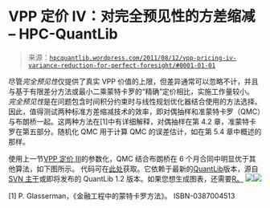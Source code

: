 <!--yml

分类：未分类

日期：2024-05-17 23:40:50

-->

# VPP 定价 IV：对完全预见性的方差缩减 – HPC-QuantLib

> 来源：[`hpcquantlib.wordpress.com/2011/08/12/vpp-pricing-iv-variance-reduction-for-perfect-foresight/#0001-01-01`](https://hpcquantlib.wordpress.com/2011/08/12/vpp-pricing-iv-variance-reduction-for-perfect-foresight/#0001-01-01)

尽管*完全预见性*仅提供了真实 VPP 价值的上限，但差异通常可以忽略不计，并且与基于有限差分方法或最小二乘蒙特卡罗的“精确”定价相比，实施工作量较小。 *完全预见性*是在问题包含时间积分约束时与线性规划优化器结合使用的方法选择。因此，值得测试两种标准方差缩减技术的效率，即对偶抽样和准蒙特卡罗（QMC）与布朗桥一起。这两种方法在[1]中有详细解释，对偶抽样在第 4.2 章，准蒙特卡罗在第五部分。随机化 QMC 用于计算 QMC 的误差估计，如在第 5.4 章中概述的那样。

使用上一节[VPP 定价 III](https://hpcquantlib.wordpress.com/2011/08/07/vpp-pricing-iii-exact-pricing-based-on-finite-difference-methods/)的参数化，QMC 结合布朗桥在 6 个月合同中明显优于其他算法，如下图所示。 代码可在[此处](http://hpc-quantlib.de/src/vpp5.zip)获取。它依赖于最新的[QuantLib](http://www.quantlib.org/)版本，源自[SVN 主干](http://sourceforge.net/p/quantlib/code/HEAD/tree/)或即将发布的 QuantLib 1.2 版本。如果您想生成图表，还需要[R。](http://www.r-project.org/) [](https://hpcquantlib.wordpress.com/wp-content/uploads/2011/08/plot1.png) ![](https://hpcquantlib.wordpress.com/wp-content/uploads/2011/08/plot2.png)![](https://hpcquantlib.wordpress.com/wp-content/uploads/2011/08/plot3.png)

[1] P. Glasserman，《金融工程中的蒙特卡罗方法》。 ISBN-0387004513
